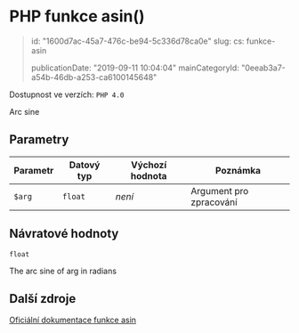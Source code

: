 PHP funkce asin()
=================

> id: "1600d7ac-45a7-476c-be94-5c336d78ca0e"
> slug:
> 	cs: funkce-asin
>
> publicationDate: "2019-09-11 10:04:04"
> mainCategoryId: "0eeab3a7-a54b-46db-a253-ca6100145648"

Dostupnost ve verzích: `PHP 4.0`

Arc sine


Parametry
--------------

| Parametr | Datový typ | Výchozí hodnota | Poznámka |
|-----|-----|-----|-----|
| `$arg` | `float` | *není* | Argument pro zpracování |


Návratové hodnoty
----------------

`float`

The arc sine of arg in radians

Další zdroje
------------

[Oficiální dokumentace funkce asin](https://www.php.net/manual/en/function.asin.php)
